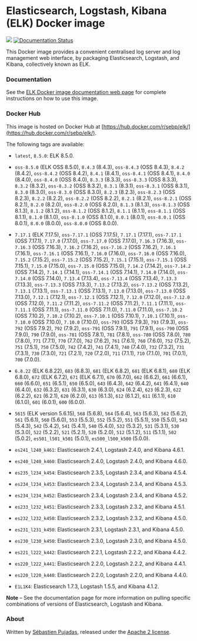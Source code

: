 # Elasticsearch, Logstash, Kibana (ELK) Docker image

[![](https://images.microbadger.com/badges/image/sebp/elk.svg)](https://microbadger.com/images/sebp/elk "Get your own image badge on microbadger.com") [![Documentation Status](https://readthedocs.org/projects/elk-docker/badge/?version=latest)](http://elk-docker.readthedocs.io/?badge=latest)

This Docker image provides a convenient centralised log server and log management web interface, by packaging Elasticsearch, Logstash, and Kibana, collectively known as ELK.

### Documentation

See the [ELK Docker image documentation web page](http://elk-docker.readthedocs.io/) for complete instructions on how to use this image.

### Docker Hub

This image is hosted on Docker Hub at [https://hub.docker.com/r/sebp/elk/](https://hub.docker.com/r/sebp/elk/).

The following tags are available:

- `latest`, `8.5.0`: ELK 8.5.0.

- `oss-8.5.0` (ELK OSS 8.5.0), `8.4.3` (8.4.3), `oss-8.4.3` (OSS 8.4.3), `8.4.2` (8.4.2), `oss-8.4.2` (OSS 8.4.2), `8.4.1` (8.4.1), `oss-8.4.1` (OSS 8.4.1), `8.4.0` (8.4.0), `oss-8.4.0` (OSS 8.4.0), `8.3.3` (8.3.3), `oss-8.3.3` (OSS 8.3.3), `8.3.2` (8.3.2), `oss-8.3.2` (OSS 8.3.2), `8.3.1` (8.3.1), `oss-8.3.1` (OSS 8.3.1), `8.3.0` (8.3.0), `oss-8.3.0` (OSS 8.3.0), `8.2.3` (8.2.3), `oss-8.2.3` (OSS 8.2.3), `8.2.2` (8.2.2), `oss-8.2.2` (OSS 8.2.2), `8.2.1` (8.2.1), `oss-8.2.1` (OSS 8.2.1), `8.2.0` (8.2.0), `oss-8.2.0` (OSS 8.2.0), `8.1.3` (8.1.3), `oss-8.1.3` (OSS 8.1.3), `8.1.2` (8.1.2), `oss-8.1.2` (OSS 8.1.2), `8.1.1` (8.1.1), `oss-8.1.1` (OSS 8.1.1), `8.1.0` (8.1.0), `oss-8.1.0` (OSS 8.1.0), `8.0.1` (8.0.1), `oss-8.0.1` (OSS 8.0.1), `8.0.0` (8.0.0), `oss-8.0.0` (OSS 8.0.0).

- `7.17.1` (ELK 7.17.5), `oss-7.17.1` (OSS 7.17.5), `7.17.1` (7.17.1), `oss-7.17.1` (OSS 7.17.1), `7.17.0` (7.17.0), `oss-7.17.0` (OSS 7.17.0), `7.16.3` (7.16.3), `oss-7.16.3` (OSS 7.16.3), `7.16.2` (7.16.2), `oss-7.16.2` (OSS 7.16.2), `7.16.1` (7.16.1), `oss-7.16.1` (OSS 7.16.1), `7.16.0` (7.16.0), `oss-7.16.0` (OSS 7.16.0), `7.15.2` (7.15.2), `oss-7.15.2` (OSS 7.15.2), `7.15.1` (7.15.1), `oss-7.15.1` (OSS 7.15.1), `7.15.0` (7.15.0), `oss-7.15.0` (OSS 7.15.0), `7.14.2` (7.14.2), `oss-7.14.2` (OSS 7.14.2), `7.14.1` (7.14.1), `oss-7.14.1` (OSS 7.14.1), `7.14.0` (7.14.0), `oss-7.14.0` (OSS 7.14.0), `7.13.4` (7.13.4), `oss-7.13.4` (OSS 7.13.4), `7.13.3` (7.13.3), `oss-7.13.3` (OSS 7.13.3), `7.13.2` (7.13.2), `oss-7.13.2` (OSS 7.13.2), `7.13.1` (7.13.1), `oss-7.13.1` (OSS 7.13.1), `7.13.0` (7.13.0), `oss-7.13.0` (OSS 7.13.0), `7.12.1` (7.12.1), `oss-7.12.1` (OSS 7.12.1), `7.12.0` (7.12.0), `oss-7.12.0` (OSS 7.12.0), `7.11.2` (7.11.2), `oss-7.11.2` (OSS 7.11.2), `7.11.1` (7.11.1), `oss-7.11.1` (OSS 7.11.1), `oss-7.11.0` (OSS 7.11.0), `7.11.0` (7.11.0), `oss-7.10.2` (OSS 7.10.2), `7.10.2` (7.10.2), `oss-7.10.1` (OSS 7.10.1), `7.10.1` (7.10.1), `oss-7.10.0` (OSS 7.10.0), `7.10.0` (7.10.0), `oss-793` (OSS 7.9.3), `793` (7.9.3), `oss-792` (OSS 7.9.2), `792` (7.9.2), `oss-791` (OSS 7.9.1), `791` (7.9.1), `oss-790` (OSS 7.9.0), `790` (7.9.0), `oss-781` (OSS 7.8.1), `781` (7.8.1), `oss-780` (OSS 7.8.0), `780` (7.8.0), `771` (7.7.1), `770` (7.7.0), `762` (7.6.2), `761` (7.6.1), `760` (7.6.0), `752` (7.5.2), `751` (7.5.1), `750` (7.5.0), `742` (7.4.2), `741` (7.4.1), `740` (7.4.0), `732` (7.3.2), `731` (7.3.1), `730` (7.3.0), `721` (7.2.1), `720` (7.2.0), `711` (7.1.1), `710` (7.1.0), `701` (7.0.1), `700` (7.0.0).

- `6.8.22` (ELK 6.8.22), `683` (6.8.3), `681` (ELK 6.8.2), `681` (ELK 6.8.1), `680` (ELK 6.8.0), `672` (ELK 6.7.2), `671` (ELK 6.7.1), `670` (6.7.0), `662` (6.6.2), `661` (6.6.1), `660` (6.6.0), `651` (6.5.1), `650` (6.5.0), `643` (6.4.3), `642` (6.4.2), `641` (6.4.1), `640` (6.4.0), `632` (6.3.2), `631` (6.3.1), `630` (6.3.0), `624` (6.2.4), `623` (6.2.3), `622` (6.2.2), `621` (6.2.1), `620` (6.2.0), `613` (6.1.3), `612` (6.1.2), `611` (6.1.1), `610` (6.1.0), `601` (6.0.1), `600` (6.0.0).

- `5615` (ELK version 5.6.15), `568` (5.6.8), `564` (5.6.4), `563` (5.6.3), `562` (5.6.2), `561` (5.6.1), `560` (5.6.0), `553` (5.5.3), `552` (5.5.2), `551` (5.5.1), `550` (5.5.0), `543` (5.4.3), `542` (5.4.2), `541` (5.4.1), `540` (5.4.0), `532` (5.3.2), `531` (5.3.1), `530` (5.3.0), `522` (5.2.2), `521` (5.2.1), `520` (5.2.0), `512` (5.1.2), `511` (5.1.1), `502` (5.0.2), `es501_l501_k501` (5.0.1), `es500_l500_k500` (5.0.0).

- `es241_l240_k461`: Elasticsearch 2.4.1, Logstash 2.4.0, and Kibana 4.6.1.

- `es240_l240_k460`: Elasticsearch 2.4.0, Logstash 2.4.0, and Kibana 4.6.0.

- `es235_l234_k454`: Elasticsearch 2.3.5, Logstash 2.3.4, and Kibana 4.5.4.

- `es234_l234_k453`: Elasticsearch 2.3.4, Logstash 2.3.4, and Kibana 4.5.3.

- `es234_l234_k452`: Elasticsearch 2.3.4, Logstash 2.3.4, and Kibana 4.5.2.

- `es233_l232_k451`: Elasticsearch 2.3.3, Logstash 2.3.2, and Kibana 4.5.1.

- `es232_l232_k450`: Elasticsearch 2.3.2, Logstash 2.3.2, and Kibana 4.5.0.

- `es231_l231_k450`: Elasticsearch 2.3.1, Logstash 2.3.1, and Kibana 4.5.0.

- `es230_l230_k450`: Elasticsearch 2.3.0, Logstash 2.3.0, and Kibana 4.5.0.

- `es221_l222_k442`: Elasticsearch 2.2.1, Logstash 2.2.2, and Kibana 4.4.2.

- `es220_l222_k441`: Elasticsearch 2.2.0, Logstash 2.2.2, and Kibana 4.4.1.

- `es220_l220_k440`: Elasticsearch 2.2.0, Logstash 2.2.0, and Kibana 4.4.0.

- `E1L1K4`: Elasticsearch 1.7.3, Logstash 1.5.5, and Kibana 4.1.2.

**Note** – See the documentation page for more information on pulling specific combinations of versions of Elasticsearch, Logstash and Kibana.

### About

Written by [Sébastien Pujadas](https://pujadas.net), released under the [Apache 2 license](https://www.apache.org/licenses/LICENSE-2.0).
